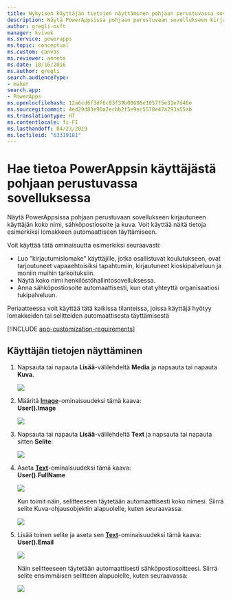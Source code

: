 ```yaml
---
title: Nykyisen käyttäjän tietojen näyttäminen pohjaan perustuvassa sovelluksessa | Microsoft Docs
description: Näytä PowerAppsissa pohjaan perustuvaan sovellukseen kirjautuneen käyttäjän nimen ja sähköpostiosoitteen
author: gregli-msft
manager: kvivek
ms.service: powerapps
ms.topic: conceptual
ms.custom: canvas
ms.reviewer: anneta
ms.date: 10/16/2016
ms.author: gregli
search.audienceType:
- maker
search.app:
- PowerApps
ms.openlocfilehash: 12a6cd6f3df6c83f39b08608e1057f5e31e7d46e
ms.sourcegitcommit: 4ed29d83e90a2ecbb2f5e9ec5578e47a293a55ab
ms.translationtype: HT
ms.contentlocale: fi-FI
ms.lasthandoff: 04/23/2019
ms.locfileid: "63319181"
---
```

# <a name="show-information-about-a-powerapps-user-in-a-canvas-app"></a>Hae tietoa PowerAppsin käyttäjästä pohjaan perustuvassa sovelluksessa

Näytä PowerAppsissa pohjaan perustuvaan sovellukseen kirjautuneen käyttäjän koko nimi, sähköpostiosoite ja kuva. Voit käyttää näitä tietoja esimerkiksi lomakkeen automaattiseen täyttämiseen.

Voit käyttää tätä ominaisuutta esimerkiksi seuraavasti:

* Luo ”kirjautumislomake” käyttäjille, jotka osallistuvat koulutukseen, ovat tarjoutuneet vapaaehtoisiksi tapahtumiin, kirjautuneet kioskipalveluun ja moniin muihin tarkoituksiin.
* Näytä koko nimi henkilöstöhallintosovelluksessa.
* Anna sähköpostiosoite automaattisesti, kun otat yhteyttä organisaatiosi tukipalveluun.

Periaatteessa voit käyttää tätä kaikissa tilanteissa, joissa käyttäjä hyötyy lomakkeiden tai selitteiden automaattisesta täyttämisestä

[!INCLUDE [app-customization-requirements](../../includes/app-customization-requirements.md)]

## <a name="show-user-details"></a>Käyttäjän tietojen näyttäminen

1. Napsauta tai napauta **Lisää**-välilehdeltä **Media** ja napsauta tai napauta **Kuva**.
   
   ![][2]
2. Määritä **[Image](controls/properties-visual.md)**-ominaisuudeksi tämä kaava:
   <br>**User().Image**
   
    ![][3]
3. Napsauta tai napauta **Lisää**-välilehdeltä **Text** ja napsauta tai napauta sitten **Selite**:  
   
    ![][4]
4. Aseta **[Text](controls/properties-core.md)**-ominaisuudeksi tämä kaava:
   <br>**User().FullName**
   
   ![][6]
   
   Kun toimit näin, selitteeseen täytetään automaattisesti koko nimesi. Siirrä selite Kuva-ohjausobjektin alapuolelle, kuten seuraavassa:
   
   ![][5]
5. Lisää toinen selite ja aseta sen **[Text](controls/properties-core.md)**-ominaisuudeksi tämä kaava:
   <br>**User().Email**  
   
    ![][8]
   
    Näin selitteeseen täytetään automaattisesti sähköpostiosoitteesi. Siirrä selite ensimmäisen selitteen alapuolelle, kuten seuraavassa:  
   
    ![][7]

[2]: ./media/show-current-user/add-image.png
[3]: ./media/show-current-user/imageproperty.png
[4]: ./media/show-current-user/insertlabel.png
[5]: ./media/show-current-user/label.png
[6]: ./media/show-current-user/textproperty.png
[7]: ./media/show-current-user/secondlabel.png
[8]: ./media/show-current-user/email.png
[9]: ./media/show-current-user/preview.png
